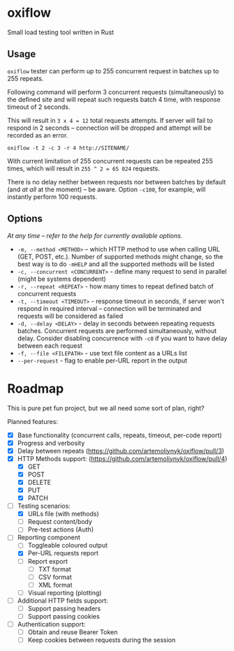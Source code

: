 # oxiflow
Small load testing tool written in Rust

## Usage
`oxiflow` tester can perform up to 255 concurrent request in batches up to 255 repeats.

Following command will perform 3 concurrent requests (simultaneously) to the defined site and will repeat such requests batch 4 time, with response timeout of 2 seconds.

This will result in `3 x 4 = 12` total requests attempts. If server will fail to respond in 2 seconds – connection will be dropped and attempt will be recorded as an error.

```shell
oxiflow -t 2 -c 3 -r 4 http://SITENAME/
```

With current limitation of 255 concurrent requests can be repeated 255 times, which will result in `255 ^ 2 = 65 024` requests.

There is no delay neither between requests nor between batches by default (and *at all* at the moment) – be aware. Option `-c100`, for example, will instantly perform 100 requests.

## Options
_At any time – refer to the help for currently available options._

-  `-m, --method <METHOD>` – which HTTP method to use when calling URL (GET, POST, etc.). Number of supported methods might change, so the best way is to do `-mHELP` and all the supported methods will be listed
- `-c, --concurrent <CONCURRENT>` - define many request to send in parallel (might be systems dependent)
- `-r, --repeat <REPEAT>` - how many times to repeat defined batch of concurrent requests
- `-t, --timeout <TIMEOUT>` - response timeout in seconds, if server won't respond in required interval – connection will be terminated and requests will be considered as failed
- `-d, --delay <DELAY>` - delay in seconds between repeating requests batches.
Concurrent requests are performed simultaneously, without delay. Consider disabling concurrence with `-c0` if you want to have delay between each request
- `-f, --file <FILEPATH>` - use text file content as a URLs list
- `--per-request` - flag to enable per-URL report in the output



# Roadmap
This is pure pet fun project, but we all need some sort of plan, right?

Planned features:
- [x] Base functionality (concurrent calls, repeats, timeout, per-code report)
- [x] Progress and verbosity
- [x] Delay between repeats (https://github.com/artemoliynyk/oxiflow/pull/3)
- [x] HTTP Methods support: (https://github.com/artemoliynyk/oxiflow/pull/4)
  - [x] GET
  - [x] POST
  - [x] DELETE
  - [x] PUT
  - [x] PATCH
- [ ] Testing scenarios:
  - [x] URLs file (with methods)
  - [ ] Request content/body
  - [ ] Pre-test actions (Auth)
- [ ] Reporting component
  - [ ] Toggleable coloured output
  - [X] Per-URL requests report
  - [ ] Report export
    - [ ] TXT format
    - [ ] CSV format
    - [ ] XML format
  - [ ] Visual reporting (plotting)
- [ ] Additional HTTP fields support:
  - [ ] Support passing headers
  - [ ] Support passing cookies
- [ ] Authentication support:
  - [ ] Obtain and reuse Bearer Token
  - [ ] Keep cookies between requests during the session
